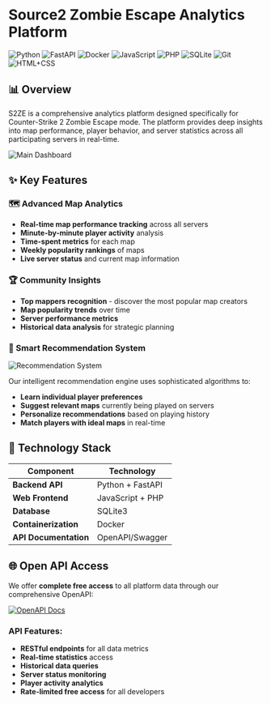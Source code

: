 # Source2 Zombie Escape Analytics Platform

![Python](https://img.shields.io/badge/Python-3776AB?style=for-the-badge&logo=python&logoColor=white)
![FastAPI](https://img.shields.io/badge/FastAPI-009688?style=for-the-badge&logo=fastapi&logoColor=white)
![Docker](https://img.shields.io/badge/Docker-2496ED?style=for-the-badge&logo=docker&logoColor=white)
![JavaScript](https://img.shields.io/badge/JavaScript-F7DF1E?style=for-the-badge&logo=javascript&logoColor=black)
![PHP](https://img.shields.io/badge/PHP-777BB4?style=for-the-badge&logo=php&logoColor=white)
![SQLite](https://img.shields.io/badge/SQLite-003B57?style=for-the-badge&logo=sqlite&logoColor=white)
![Git](https://img.shields.io/badge/Git-F05032?style=for-the-badge&logo=git&logoColor=white)
![HTML+CSS](https://img.shields.io/badge/HTML%2FCSS-239120?style=for-the-badge&logo=html5&logoColor=white)
## 📊 Overview

S2ZE is a comprehensive analytics platform designed specifically for Counter-Strike 2 Zombie Escape mode. The platform provides deep insights into map performance, player behavior, and server statistics across all participating servers in real-time.

![Main Dashboard](https://s2ze.com/image/github_1.jpg)

## ✨ Key Features

### 🗺️ Advanced Map Analytics
- **Real-time map performance tracking** across all servers
- **Minute-by-minute player activity** analysis
- **Time-spent metrics** for each map
- **Weekly popularity rankings** of maps
- **Live server status** and current map information

### 🏆 Community Insights
- **Top mappers recognition** - discover the most popular map creators
- **Map popularity trends** over time
- **Server performance metrics**
- **Historical data analysis** for strategic planning

### 🎯 Smart Recommendation System
![Recommendation System](https://s2ze.com/image/github_2.jpg)

Our intelligent recommendation engine uses sophisticated algorithms to:
- **Learn individual player preferences**
- **Suggest relevant maps** currently being played on servers
- **Personalize recommendations** based on playing history
- **Match players with ideal maps** in real-time

## 🔧 Technology Stack

| Component | Technology |
|-----------|------------|
| **Backend API** | Python + FastAPI |
| **Web Frontend** | JavaScript + PHP |
| **Database** | SQLite3 |
| **Containerization** | Docker |
| **API Documentation** | OpenAPI/Swagger |

## 🌐 Open API Access

We offer **complete free access** to all platform data through our comprehensive OpenAPI:

[![OpenAPI Docs](https://img.shields.io/badge/OpenAPI-Documentation-green?style=for-the-badge)](https://api.s2ze.com/docs)

### API Features:
- **RESTful endpoints** for all data metrics
- **Real-time statistics** access
- **Historical data queries**
- **Server status monitoring**
- **Player activity analytics**
- **Rate-limited free access** for all developers
